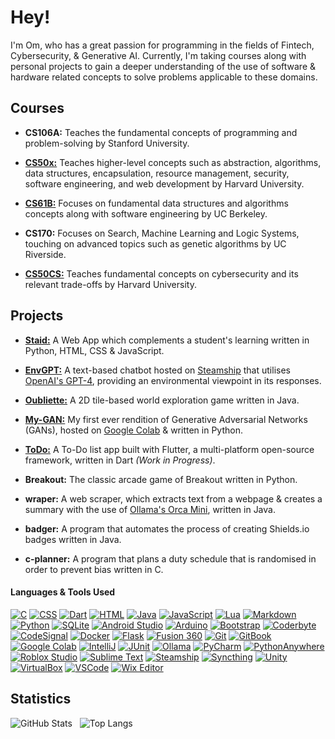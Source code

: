 # Hey!

I'm Om, who has a great passion for programming in the fields of Fintech, Cybersecurity, & Generative AI. Currently, I'm taking courses along with personal projects to gain a deeper understanding of the use of software & hardware related concepts to solve problems applicable to these domains.

## Courses

* **CS106A:** Teaches the fundamental concepts of programming and problem-solving by Stanford University.

* **[CS50x:](https://github.com/omcodedthis/CS50x-Scores)** Teaches higher-level concepts such as abstraction, algorithms, data structures, encapsulation, resource management, security, software engineering, and web development by Harvard University.

* **[CS61B:](https://github.com/omcodedthis/CS61B-Scores)** Focuses on fundamental data structures and algorithms concepts along with software engineering by UC Berkeley.

* **CS170:** Focuses on Search, Machine Learning and Logic Systems, touching on advanced topics such as genetic algorithms by UC Riverside.

* **[CS50CS:](https://github.com/omcodedthis/CS50-Cybersecurity-Scores)** Teaches fundamental concepts on cybersecurity and its relevant trade-offs by Harvard University.

## Projects

* **[Staid:](https://staid.pythonanywhere.com/)** A Web App which complements a student's learning written in Python, HTML, CSS & JavaScript.

* **[EnvGPT:](https://www.steamship.com/packages/envgpt-4-bot)** A text-based chatbot hosted on [Steamship](https://www.steamship.com/) that utilises [OpenAI's GPT-4](https://openai.com/gpt-4), providing an environmental viewpoint in its responses.

* **[Oubliette:](https://github.com/omcodedthis/Oubliette)** A 2D tile-based world exploration game written in Java.

* **[My-GAN:](https://colab.research.google.com/drive/1JlCd-EC7AatYjlFO1jLHTA80jKz6cnXr)** My first ever rendition of Generative Adversarial Networks (GANs), hosted on [Google Colab](https://colab.google/) & written in Python.

* **[ToDo:](https://github.com/omcodedthis/ToDo)** A To-Do list app built with Flutter, a multi-platform open-source framework, written in Dart _(Work in Progress)_.

* **Breakout:** The classic arcade game of Breakout written in Python.

* **wraper:** A web scraper, which extracts text from a webpage & creates a summary with the use of [Ollama's Orca Mini](https://ollama.ai/library/orca-mini), written in Java.

* **badger:** A program that automates the process of creating Shields.io badges written in Java.

* **c-planner:** A program that plans a duty schedule that is randomised in order to prevent bias written in C.

#### Languages & Tools Used

[![C](https://img.shields.io/badge/-C-A8B9CC?logo=C&logoColor=white&style=flat)](https://www.open-std.org/jtc1/sc22/wg14/) 
[![CSS](https://img.shields.io/badge/-CSS-1572B6?logo=CSS3&logoColor=white&style=flat)](https://www.w3.org/Style/CSS/Overview.en.html) 
[![Dart](https://img.shields.io/badge/-Dart-0175C2?logo=Dart&logoColor=white&style=flat)](https://dart.dev/) 
[![HTML](https://img.shields.io/badge/-HTML-E34F26?logo=HTML5&logoColor=white&style=flat)](https://html.spec.whatwg.org/multipage/)
[![Java](https://img.shields.io/badge/-Java-ED8B00?logo=Oracle&logoColor=white&style=flat)](https://www.java.com/en/)
[![JavaScript](https://img.shields.io/badge/-JavaScript-F7DF1E?logo=JavaScript&logoColor=323330&style=flat)](https://developer.mozilla.org/en-US/docs/Web/JavaScript)
[![Lua](https://img.shields.io/badge/-Lua-2C2D72?logo=Lua&logoColor=white&style=flat)](https://www.lua.org/about.html) 
[![Markdown](https://img.shields.io/badge/-Markdown-4a525a?logo=Markdown&logoColor=white&style=flat)](https://daringfireball.net/projects/markdown/) 
[![Python](https://img.shields.io/badge/-Python-3776AB?logo=Python&logoColor=white&style=flat)](https://www.python.org/) 
[![SQLite](https://img.shields.io/badge/-SQLite-003B57?logo=SQLite&logoColor=white&style=flat)](https://www.sqlite.org/index.html)
[![Android Studio](https://img.shields.io/badge/-Android%20Studio-3DDC84?logo=Android%20Studio&logoColor=white&style=flat)](https://developer.android.com/studio) 
[![Arduino](https://img.shields.io/badge/-Arduino-00979D?logo=Arduino&logoColor=white&style=flat)](https://www.arduino.cc/) 
[![Bootstrap](https://img.shields.io/badge/-Bootstrap-7952B3?logo=Bootstrap&logoColor=white&style=flat)](https://getbootstrap.com/) 
[![Coderbyte](https://img.shields.io/badge/-Coderbyte-1ec1c8?logo=Github&logoColor=white&style=flat)](https://coderbyte.com/)
[![CodeSignal](https://img.shields.io/badge/-CodeSignal-1062fb?logo=CodeSignal&logoColor=white&style=flat)](https://codesignal.com/)
[![Docker](https://img.shields.io/badge/-Docker-1d63ed?logo=Docker&logoColor=white&style=flat)](https://www.docker.com/) 
[![Flask](https://img.shields.io/badge/-Flask-FFFFFF?logo=Flask&logoColor=black&style=flat)](https://flask.palletsprojects.com/en/2.2.x/)
[![Fusion 360](https://img.shields.io/badge/-Fusion%20360-ff6b00?logo=Autodesk&logoColor=white&style=flat)](https://www.autodesk.com/products/fusion-360/personal)
[![Git](https://img.shields.io/badge/-Git-F05032?logo=Git&logoColor=white&style=flat)](https://git-scm.com/)
[![GitBook](https://img.shields.io/badge/-GitBook-3884FF?logo=GitBook&logoColor=white&style=flat)](https://www.gitbook.com/)
[![Google Colab](https://img.shields.io/badge/-Google%20Colab-F9AB00?logo=Google%20Colab&logoColor=white&style=flat)](https://colab.google/)
[![IntelliJ](https://img.shields.io/badge/-IntelliJ%20IDEA-0f60ee?logo=IntelliJ%20IDEA&logoColor=white&style=flat)](https://www.jetbrains.com/idea/)
[![JUnit](https://img.shields.io/badge/-JUnit-25A162?logo=JUnit5&logoColor=white&style=flat)](https://junit.org/junit5/)
[![Ollama](https://img.shields.io/badge/-Ollama-FFFFFF?logo=Meta&logoColor=black&style=flat)](https://ollama.ai/)
[![PyCharm](https://img.shields.io/badge/-PyCharm-1ca46c?logo=PyCharm&logoColor=white&style=flat)](https://www.jetbrains.com/pycharm/)
[![PythonAnywhere](https://img.shields.io/badge/-PythonAnywhere-44A833?logo=Anaconda&logoColor=white&style=flat)](https://www.pythonanywhere.com/)
[![Roblox Studio](https://img.shields.io/badge/-Roblox%20Studio-00A2FF?logo=Roblox%20Studio&logoColor=white&style=flat)](https://create.roblox.com/landing)
[![Sublime Text](https://img.shields.io/badge/-Sublime%20Text-FF9800?logo=Sublime%20Text&logoColor=white&style=flat)](https://www.sublimetext.com/)
[![Steamship](https://img.shields.io/badge/-Steamship-6244ac?logo=Python&logoColor=white&style=flat)](https://www.steamship.com/)
[![Syncthing](https://img.shields.io/badge/-Syncthing-19a0d3?logo=GitHub&logoColor=white&style=flat)](https://github.com/syncthing/syncthing)
[![Unity](https://img.shields.io/badge/-Unity-FFFFFF?logo=Unity&logoColor=grey&style=flat)](https://unity.com/developer-tools)
[![VirtualBox](https://img.shields.io/badge/-VirtualBox-183A61?logo=VirtualBox&logoColor=white&style=flat)](https://www.virtualbox.org/)
[![VSCode](https://img.shields.io/badge/-VS%20Code-007ACC?logo=Visual%20Studio%20Code&logoColor=white&style=flat)](https://code.visualstudio.com/)
[![Wix Editor](https://img.shields.io/badge/-Wix%20Editor-0C6EFC?logo=Wix&logoColor=white&style=flat)](https://www.wix.com/release/notes/wix-editor)

## Statistics
![GitHub Stats](https://github-readme-stats.vercel.app/api?username=omcodedthis&rank_icon=github&hide=contribs&show_icons=true&line_height=24&theme=transparent) &nbsp; ![Top Langs](https://github-readme-stats.vercel.app/api/top-langs/?username=omcodedthis&langs_count=6&hide=CWeb,Makefile,OpenEdge%20ABL&exclude_repo=CS106A,cs61b_repo,My-GAN&layout=compact&theme=transparent) 
